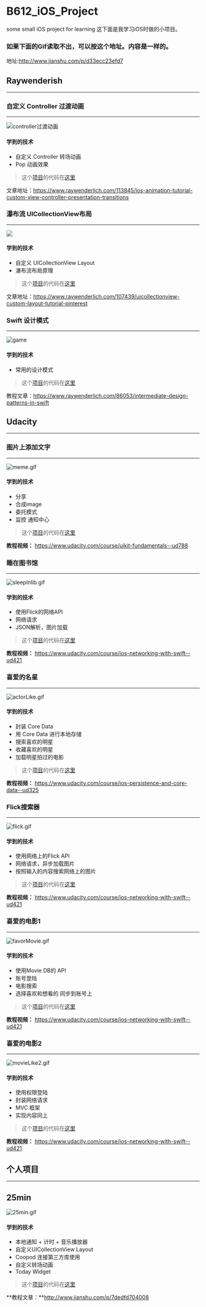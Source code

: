 # B612_iOS_Project
some small iOS project for learning
这下面是我学习iOS时做的小项目。

### 如果下面的Gif读取不出，可以按这个地址。内容是一样的。
地址:http://www.jianshu.com/p/d33ecc23efd7

## Raywenderish
--------
### 自定义 Controller 过渡动画
--------

![controller过渡动画](http://upload-images.jianshu.io/upload_images/1132519-c3f8691597d8cfc6.gif?imageMogr2/auto-orient/strip)


#### 学到的技术
- 自定义 Controller 转场动画
- Pop 动画效果


> 这个[项目](https://github.com/PoBlue/B612_iOS_Project/tree/master/自定义转场动画)的代码在[这里](https://github.com/PoBlue/B612_iOS_Project/tree/master/自定义转场动画)

文章地址：https://www.raywenderlich.com/113845/ios-animation-tutorial-custom-view-controller-presentation-transitions

### 瀑布流 UICollectionView布局
--------

![](http://upload-images.jianshu.io/upload_images/1132519-63fb25c6d64326bb.gif?imageMogr2/auto-orient/strip)

#### 学到的技术
- 自定义 UICollectionView Layout
- 瀑布流布局原理

> 这个[项目](https://github.com/PoBlue/B612_iOS_Project/tree/master/瀑布流)的代码在[这里](https://github.com/PoBlue/B612_iOS_Project/tree/master/瀑布流)

文章地址：https://www.raywenderlich.com/107439/uicollectionview-custom-layout-tutorial-pinterest

### Swift 设计模式
--------

![game](http://upload-images.jianshu.io/upload_images/1132519-c0fa54e1ef37059e.gif?imageMogr2/auto-orient/strip)
#### 学到的技术
- 常用的设计模式

> 这个[项目](https://github.com/PoBlue/B612_iOS_Project/tree/master/Swift设计模式)的代码在[这里](https://github.com/PoBlue/B612_iOS_Project/tree/master/Swift设计模式)

教程文章：https://www.raywenderlich.com/86053/intermediate-design-patterns-in-swift

## Udacity
---------
### 图片上添加文字
-------

![meme.gif](http://upload-images.jianshu.io/upload_images/1132519-2285b1ecabb6e91b.gif?imageMogr2/auto-orient/strip)

#### 学到的技术
- 分享
- 合成image
- 委托模式
- 监控 通知中心

> 这个[项目](https://github.com/PoBlue/B612_iOS_Project/tree/master/图片合成)的代码在[这里](https://github.com/PoBlue/B612_iOS_Project/tree/master/图片合成)

**教程视频：** https://www.udacity.com/course/uikit-fundamentals--ud788

### 睡在图书馆
------

![sleepInlib.gif](http://upload-images.jianshu.io/upload_images/1132519-365b527c88bf2804.gif?imageMogr2/auto-orient/strip)
#### 学到的技术
- 使用Flick的网络API
- 网络请求
- JSON解析，图片加载

> 这个[项目](https://github.com/PoBlue/B612_iOS_Project/tree/master/睡在图书馆
)的代码在[这里](https://github.com/PoBlue/B612_iOS_Project/tree/master/睡在图书馆
)

**教程视频：** https://www.udacity.com/course/ios-networking-with-swift--ud421

### 喜爱的名星
-----------


![actorLike.gif](http://upload-images.jianshu.io/upload_images/1132519-2719bcde9ec7e2f6.gif?imageMogr2/auto-orient/strip)

#### 学到的技术
- 封装 Core Data
- 用 Core Data 进行本地存储
- 搜索喜欢的明星 
- 收藏喜欢的明星 
- 加载明星拍过的电影 


> 这个[项目](https://github.com/PoBlue/B612_iOS_Project/tree/master/喜爱的明星)的代码在[这里](https://github.com/PoBlue/B612_iOS_Project/tree/master/喜爱的明星)

**教程视频：** https://www.udacity.com/course/ios-persistence-and-core-data--ud325

### Flick搜索器
--------

![flick.gif](http://upload-images.jianshu.io/upload_images/1132519-39b4d6cd7592905e.gif?imageMogr2/auto-orient/strip)

#### 学到的技术
- 使用网络上的Flick API
- 网络请求，异步加载图片
- 按照输入的内容搜索网络上的图片

> 这个[项目](https://github.com/PoBlue/B612_iOS_Project/tree/master/Flick搜索器)的代码在[这里](https://github.com/PoBlue/B612_iOS_Project/tree/master/Flick搜索器)

**教程视频：** https://www.udacity.com/course/ios-networking-with-swift--ud421

### 喜爱的电影1
---------


![favorMovie.gif](http://upload-images.jianshu.io/upload_images/1132519-30bc5eac8582b612.gif?imageMogr2/auto-orient/strip)

#### 学到的技术
- 使用Movie DB的 API
- 账号登陆
- 电影搜索
- 选择喜欢和想看的 同步到账号上

> 这个[项目](https://github.com/PoBlue/B612_iOS_Project/tree/master/喜爱的电影1)的代码在[这里](https://github.com/PoBlue/B612_iOS_Project/tree/master/喜爱的电影1)

**教程视频：** https://www.udacity.com/course/ios-networking-with-swift--ud421

### 喜爱的电影2
---------

![movieLike2.gif](http://upload-images.jianshu.io/upload_images/1132519-fd9c232d3a9be2da.gif?imageMogr2/auto-orient/strip)

#### 学到的技术
- 使用权限登陆
- 封装网络请求
- MVC 框架
- 实现内容同上

> 这个[项目](https://github.com/PoBlue/B612_iOS_Project/tree/master/喜爱的电影2)的代码在[这里](https://github.com/PoBlue/B612_iOS_Project/tree/master/喜爱的电影2)

**教程视频：** https://www.udacity.com/course/ios-networking-with-swift--ud421

## 个人项目
----
## 25min

![25min.gif](http://upload-images.jianshu.io/upload_images/1132519-0e58fe485514d052.gif?imageMogr2/auto-orient/strip)

#### 学到的技术
- 本地通知 + 计时 + 音乐播放器
- 自定义UICollectionView Layout
- Coopod 连接第三方库使用
- 自定义转场动画
- Today Widget

> 这个[项目](https://github.com/PoBlue/25min)的代码在[这里](https://github.com/PoBlue/25min)

**教程文章：**http://www.jianshu.com/p/7dedfd704008


